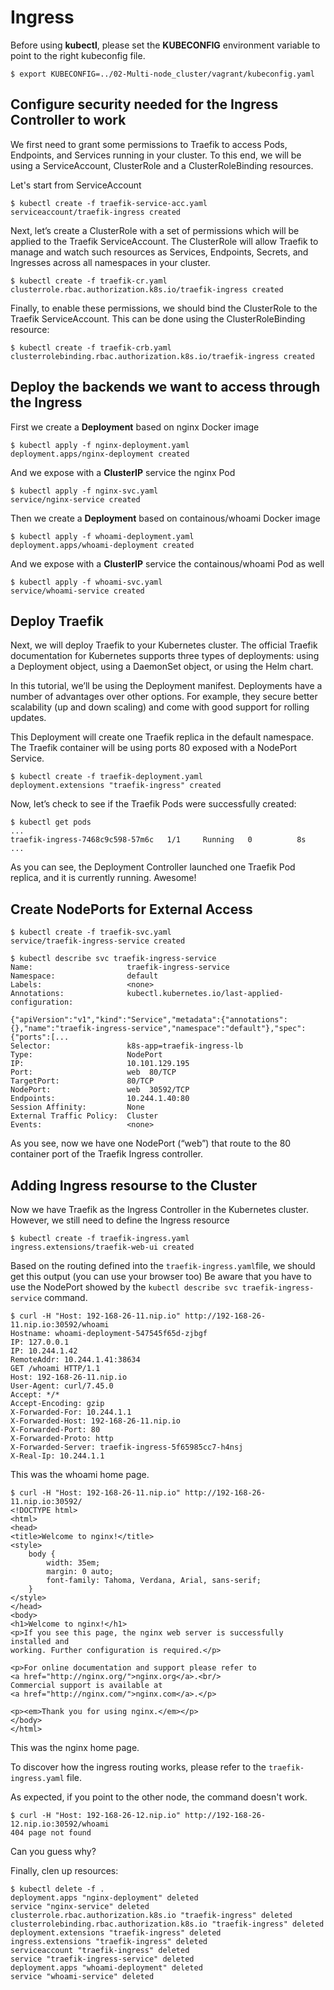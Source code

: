 # Ingress

Before using **kubectl**, please set the **KUBECONFIG** environment variable to point to the right kubeconfig file.

```
$ export KUBECONFIG=../02-Multi-node_cluster/vagrant/kubeconfig.yaml
```

## Configure security needed for the Ingress Controller to work

We first need to grant some permissions to Traefik to access Pods, Endpoints, and Services running in your cluster. To this end, we will be using a ServiceAccount, ClusterRole and a ClusterRoleBinding resources.

Let's start from ServiceAccount

```
$ kubectl create -f traefik-service-acc.yaml
serviceaccount/traefik-ingress created
```

Next, let’s create a ClusterRole with a set of permissions which will be applied to the Traefik ServiceAccount. The ClusterRole will allow Traefik to manage and watch such resources as Services, Endpoints, Secrets, and Ingresses across all namespaces in your cluster.

```
$ kubectl create -f traefik-cr.yaml
clusterrole.rbac.authorization.k8s.io/traefik-ingress created
```

Finally, to enable these permissions, we should bind the ClusterRole to the Traefik ServiceAccount. This can be done using the ClusterRoleBinding resource:

```
$ kubectl create -f traefik-crb.yaml 
clusterrolebinding.rbac.authorization.k8s.io/traefik-ingress created
```

## Deploy the backends we want to access through the Ingress


First we create a **Deployment** based on nginx Docker image

```
$ kubectl apply -f nginx-deployment.yaml 
deployment.apps/nginx-deployment created
```

And we expose with a **ClusterIP** service the nginx Pod

```
$ kubectl apply -f nginx-svc.yaml        
service/nginx-service created  
```

Then we create a **Deployment** based on containous/whoami Docker image

```
$ kubectl apply -f whoami-deployment.yaml 
deployment.apps/whoami-deployment created
```

And we expose with a **ClusterIP** service the containous/whoami Pod as well

```
$ kubectl apply -f whoami-svc.yaml        
service/whoami-service created  
```

## Deploy Traefik

Next, we will deploy Traefik to your Kubernetes cluster. The official Traefik documentation for Kubernetes supports three types of deployments: using a Deployment object, using a DaemonSet object, or using the Helm chart.

In this tutorial, we’ll be using the Deployment manifest. Deployments have a number of advantages over other options. For example, they secure better scalability (up and down scaling) and come with good support for rolling updates.

This Deployment will create one Traefik replica in the default namespace. The Traefik container will be using ports 80 exposed with a NodePort Service.

```
$ kubectl create -f traefik-deployment.yaml 
deployment.extensions "traefik-ingress" created
```

Now, let’s check to see if the Traefik Pods were successfully created:

```
$ kubectl get pods
...
traefik-ingress-7468c9c598-57m6c   1/1     Running   0          8s
...
```

As you can see, the Deployment Controller launched one Traefik Pod replica, and it is currently running. Awesome!


## Create NodePorts for External Access

```
$ kubectl create -f traefik-svc.yaml 
service/traefik-ingress-service created
```

```
$ kubectl describe svc traefik-ingress-service
Name:                     traefik-ingress-service
Namespace:                default
Labels:                   <none>
Annotations:              kubectl.kubernetes.io/last-applied-configuration:
                            {"apiVersion":"v1","kind":"Service","metadata":{"annotations":{},"name":"traefik-ingress-service","namespace":"default"},"spec":{"ports":[...
Selector:                 k8s-app=traefik-ingress-lb
Type:                     NodePort
IP:                       10.101.129.195
Port:                     web  80/TCP
TargetPort:               80/TCP
NodePort:                 web  30592/TCP
Endpoints:                10.244.1.40:80
Session Affinity:         None
External Traffic Policy:  Cluster
Events:                   <none>
```

As you see, now we have one NodePort (“web”) that route to the 80 container port of the Traefik Ingress controller. 


## Adding Ingress resourse to the Cluster

Now we have Traefik as the Ingress Controller in the Kubernetes cluster. However, we still need to define the Ingress resource

```
$ kubectl create -f traefik-ingress.yaml
ingress.extensions/traefik-web-ui created
```
Based on the routing defined into the `traefik-ingress.yaml`file, we should get this output (you can use your browser too)
Be aware that you have to use the NodePort showed by the `kubectl describe svc traefik-ingress-service` command.

```
$ curl -H "Host: 192-168-26-11.nip.io" http://192-168-26-11.nip.io:30592/whoami 
Hostname: whoami-deployment-547545f65d-zjbgf
IP: 127.0.0.1
IP: 10.244.1.42
RemoteAddr: 10.244.1.41:38634
GET /whoami HTTP/1.1
Host: 192-168-26-11.nip.io
User-Agent: curl/7.45.0
Accept: */*
Accept-Encoding: gzip
X-Forwarded-For: 10.244.1.1
X-Forwarded-Host: 192-168-26-11.nip.io
X-Forwarded-Port: 80
X-Forwarded-Proto: http
X-Forwarded-Server: traefik-ingress-5f65985cc7-h4nsj
X-Real-Ip: 10.244.1.1
```

This was the whoami home page.

```
$ curl -H "Host: 192-168-26-11.nip.io" http://192-168-26-11.nip.io:30592/                                                                      
<!DOCTYPE html>
<html>
<head>
<title>Welcome to nginx!</title>
<style>
    body {
        width: 35em;
        margin: 0 auto;
        font-family: Tahoma, Verdana, Arial, sans-serif;
    }
</style>
</head>
<body>
<h1>Welcome to nginx!</h1>
<p>If you see this page, the nginx web server is successfully installed and
working. Further configuration is required.</p>

<p>For online documentation and support please refer to
<a href="http://nginx.org/">nginx.org</a>.<br/>
Commercial support is available at
<a href="http://nginx.com/">nginx.com</a>.</p>

<p><em>Thank you for using nginx.</em></p>
</body>
</html>
```

This was the nginx home page.

To discover how the ingress routing works, please refer to the `traefik-ingress.yaml` file.

As expected, if you point to the other node, the command doesn't work.

```
$ curl -H "Host: 192-168-26-12.nip.io" http://192-168-26-12.nip.io:30592/whoami
404 page not found
```

Can you guess why?

Finally, clen up resources:

```
$ kubectl delete -f .
deployment.apps "nginx-deployment" deleted
service "nginx-service" deleted
clusterrole.rbac.authorization.k8s.io "traefik-ingress" deleted
clusterrolebinding.rbac.authorization.k8s.io "traefik-ingress" deleted
deployment.extensions "traefik-ingress" deleted
ingress.extensions "traefik-ingress" deleted
serviceaccount "traefik-ingress" deleted
service "traefik-ingress-service" deleted
deployment.apps "whoami-deployment" deleted
service "whoami-service" deleted
```

